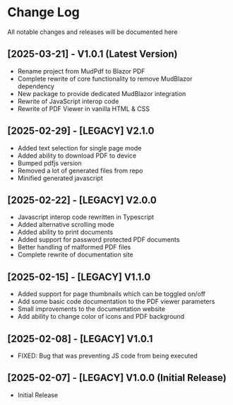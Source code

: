 # Change Log

All notable changes and releases will be documented here

## [2025-03-21] - V1.0.1 (Latest Version)

- Rename project from MudPdf to Blazor PDF
- Complete rewrite of core functionality to remove MudBlazor dependency
- New package to provide dedicated MudBlazor integration
- Rewrite of JavaScript interop code
- Rewrite of PDF Viewer in vanilla HTML & CSS

## [2025-02-29] - [LEGACY] V2.1.0

- Added text selection for single page mode
- Added ability to download PDF to device
- Bumped pdfjs version
- Removed a lot of generated files from repo
- Minified generated javascript

## [2025-02-22] - [LEGACY]  V2.0.0

- Javascript interop code rewritten in Typescript
- Added alternative scrolling mode
- Added ability to print documents
- Added support for password protected PDF documents
- Better handling of malformed PDF files
- Complete rewrite of documentation site

## [2025-02-15] - [LEGACY]  V1.1.0

- Added support for page thumbnails which can be toggled on/off
- Add some basic code documentation to the PDF viewer parameters
- Small improvements to the documentation website
- Add ability to change color of icons and PDF background

## [2025-02-08] - [LEGACY]  V1.0.1 

- FIXED: Bug that was preventing JS code from being executed

## [2025-02-07] - [LEGACY]  V1.0.0 (Initial Release)

- Initial Release